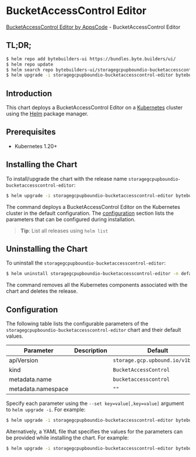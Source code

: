 # BucketAccessControl Editor

[BucketAccessControl Editor by AppsCode](https://byte.builders) - BucketAccessControl Editor

## TL;DR;

```bash
$ helm repo add bytebuilders-ui https://bundles.byte.builders/ui/
$ helm repo update
$ helm search repo bytebuilders-ui/storagegcpupboundio-bucketaccesscontrol-editor --version=v0.4.18
$ helm upgrade -i storagegcpupboundio-bucketaccesscontrol-editor bytebuilders-ui/storagegcpupboundio-bucketaccesscontrol-editor -n default --create-namespace --version=v0.4.18
```

## Introduction

This chart deploys a BucketAccessControl Editor on a [Kubernetes](http://kubernetes.io) cluster using the [Helm](https://helm.sh) package manager.

## Prerequisites

- Kubernetes 1.20+

## Installing the Chart

To install/upgrade the chart with the release name `storagegcpupboundio-bucketaccesscontrol-editor`:

```bash
$ helm upgrade -i storagegcpupboundio-bucketaccesscontrol-editor bytebuilders-ui/storagegcpupboundio-bucketaccesscontrol-editor -n default --create-namespace --version=v0.4.18
```

The command deploys a BucketAccessControl Editor on the Kubernetes cluster in the default configuration. The [configuration](#configuration) section lists the parameters that can be configured during installation.

> **Tip**: List all releases using `helm list`

## Uninstalling the Chart

To uninstall the `storagegcpupboundio-bucketaccesscontrol-editor`:

```bash
$ helm uninstall storagegcpupboundio-bucketaccesscontrol-editor -n default
```

The command removes all the Kubernetes components associated with the chart and deletes the release.

## Configuration

The following table lists the configurable parameters of the `storagegcpupboundio-bucketaccesscontrol-editor` chart and their default values.

|     Parameter      | Description |                   Default                   |
|--------------------|-------------|---------------------------------------------|
| apiVersion         |             | <code>storage.gcp.upbound.io/v1beta1</code> |
| kind               |             | <code>BucketAccessControl</code>            |
| metadata.name      |             | <code>bucketaccesscontrol</code>            |
| metadata.namespace |             | <code>""</code>                             |


Specify each parameter using the `--set key=value[,key=value]` argument to `helm upgrade -i`. For example:

```bash
$ helm upgrade -i storagegcpupboundio-bucketaccesscontrol-editor bytebuilders-ui/storagegcpupboundio-bucketaccesscontrol-editor -n default --create-namespace --version=v0.4.18 --set apiVersion=storage.gcp.upbound.io/v1beta1
```

Alternatively, a YAML file that specifies the values for the parameters can be provided while
installing the chart. For example:

```bash
$ helm upgrade -i storagegcpupboundio-bucketaccesscontrol-editor bytebuilders-ui/storagegcpupboundio-bucketaccesscontrol-editor -n default --create-namespace --version=v0.4.18 --values values.yaml
```
